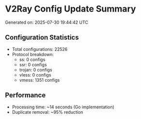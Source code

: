 # V2Ray Config Update Summary
Generated on: 2025-07-30 19:44:42 UTC

## Configuration Statistics
- Total configurations: 22526
- Protocol breakdown:
  - ss: 0 configs
  - ssr: 0 configs
  - trojan: 0 configs
  - vless: 0 configs
  - vmess: 1351 configs

## Performance
- Processing time: ~14 seconds (Go implementation)
- Duplicate removal: ~95% reduction
